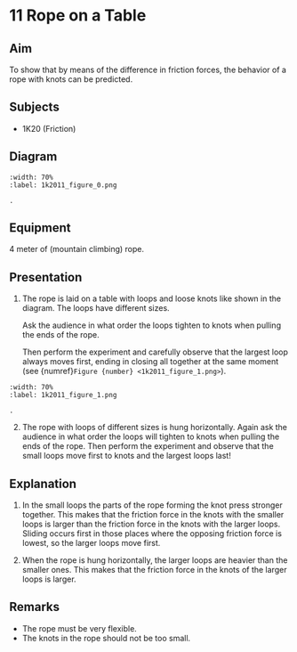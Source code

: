 

# 11 Rope on a Table 
    
  
## Aim   
 To show that by means of the difference in friction forces, the behavior of a rope with knots can be predicted.    
  
## Subjects   
* 1K20 (Friction)   

## Diagram
   
```{figure} figures/figure_0.png
:width: 70%  
:label: 1k2011_figure_0.png  

. 
```

## Equipment
4 meter of (mountain climbing) rope.
      
  
## Presentation   
1. The rope is laid on a table with loops and loose knots like shown in the diagram. The loops have different sizes.

    Ask the audience in what order the loops tighten to knots when pulling the ends of the rope.

    Then perform the experiment and carefully observe that the largest loop always moves first, ending in closing all together at the same moment (see {numref}`Figure {number} <1k2011_figure_1.png>`).

```{figure} figures/figure_1.png
:width: 70%  
:label: 1k2011_figure_1.png  

. 
```
 2. The rope with loops of different sizes is hung horizontally. Again ask the audience in what order the loops will tighten to knots when pulling the ends of the rope. Then perform the experiment and observe that the small loops move first to knots and the largest loops last!    
  
## Explanation   
1. In the small loops the parts of the rope forming the knot press stronger together. This makes that the friction force in the knots with the smaller loops is larger than the friction force in the knots with the larger loops. Sliding occurs first in those places where the opposing friction force is lowest, so the larger loops move first.

2. When the rope is hung horizontally, the larger loops are heavier than the smaller ones. This makes that the friction force in the knots of the larger loops is larger.   
  
## Remarks
 *  The rope must be very flexible. 
 *  The knots in the rope should not be too small.
  